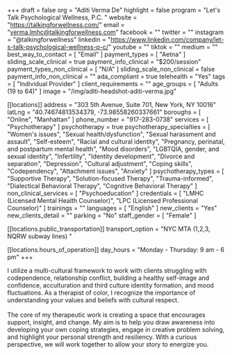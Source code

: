 +++
draft = false
org = "Aditi Verma De"
highlight = false
program = "Let's Talk Psychological Wellness, P.C. "
website = "https://talkingforwellness.com/"
email = "verma.lmhc@talkingforwellness.com"
facebook = ""
twitter = ""
instagram = "@talkingforwellness"
linkedin = "https://www.linkedin.com/company/let-s-talk-psychological-wellness-p-c/"
youtube = ""
tiktok = ""
medium = ""
best_way_to_contact = [ "Email" ]
payment_types = [ "Aetna" ]
sliding_scale_clinical = true
payment_info_clinical = "$200/session"
payment_types_non_clinical = [ "N/A" ]
sliding_scale_non_clinical = false
payment_info_non_clinical = ""
ada_compliant = true
telehealth = "Yes"
tags = [ "Individual Provider" ]
client_requirements = ""
age_groups = [ "Adults (19 to 64)" ]
image = "/img/aditi-headshot-aditi-verma.jpg"

[[locations]]
address = "303 5th Avenue, Suite 701, New York, NY 10016"
latLng = "40.74674813534379, -73.98558260337661"
boroughs = [ "Online", "Manhattan" ]
phone_number = "917-283-0738"
services = [ "Psychotherapy" ]
psychotherapy = true
psychotherapy_specialties = [
  "Women's issues",
  "Sexual health/dysfunction",
  "Sexual harassment and assault",
  "Self-esteem",
  "Racial and cultural identity",
  "Pregnancy, perinatal, and postpartum mental health",
  "Mood disorders",
  "LGBTQIA, gender, and sexual identity",
  "Infertility",
  "Identity development",
  "Divorce and separation",
  "Depression",
  "Cultural adjustment",
  "Coping skills",
  "Codependency",
  "Attachment issues",
  "Anxiety"
]
psychotherapy_types = [
  "Supportive Therapy",
  "Solution-focused Therapy",
  "Trauma-informed",
  "Dialectical Behavioral Therapy",
  "Cognitive Behavioral Therapy"
]
non_clinical_services = [ "Psychoeducation" ]
credentials = [
  "LMHC (Licensed Mental Health Counselor)",
  "LPC (Licensed Professional Counselor)"
]
trainings = ""
languages = [ "English" ]
new_clients = "Yes"
new_clients_detail = ""
parking = "No"
staff_gender = [ "Female" ]

  [[locations.public_transportation]]
  transport_option = "NYC MTA (1,2,3, NQRW subway lines) "

  [[locations.hours_of_operation]]
  day_hours = "Monday - Thursday: 9 am - 6 pm"
+++

I utilize a multi-cultural framework to work with clients struggling with codependence, relationship conflict, building a healthy self-image and confidence, acculturation and third culture identity formation, and mood fluctuations. As a therapist of color, I recognize the importance of understanding your values and beliefs with cultural respect.<br>\
The core of my therapeutic work is creating a space that encourages support, insight, and change. My aim is to help you draw awareness into developing your own coping strategies, engage in creative problem solving, and highlight your personal strength and resiliency. With a curious perspective, we will work together to allow your story to energize you.
